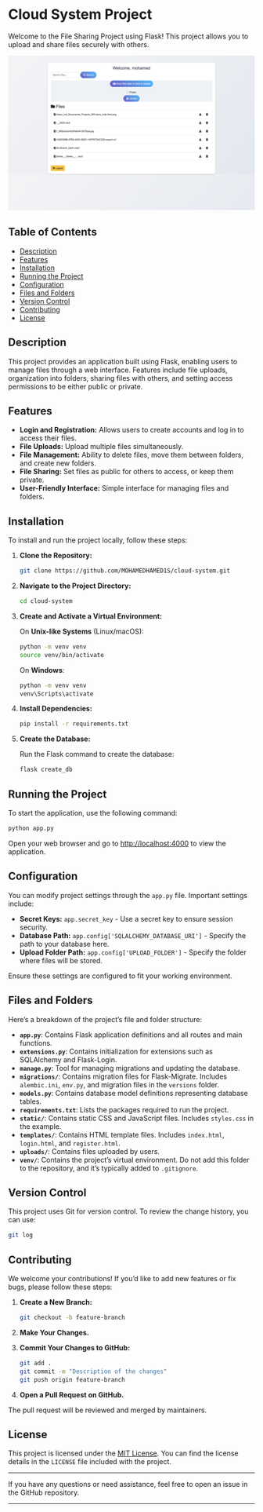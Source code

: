 

# Cloud System Project
Welcome to the File Sharing Project using Flask! This project allows you to upload and share files securely with others.

![Project Image](images/1.png)

## Table of Contents

- [Description](#description)
- [Features](#features)
- [Installation](#installation)
- [Running the Project](#running-the-project)
- [Configuration](#configuration)
- [Files and Folders](#files-and-folders)
- [Version Control](#version-control)
- [Contributing](#contributing)
- [License](#license)

## Description

This project provides an application built using Flask, enabling users to manage files through a web interface. Features include file uploads, organization into folders, sharing files with others, and setting access permissions to be either public or private.

## Features

- **Login and Registration:** Allows users to create accounts and log in to access their files.
- **File Uploads:** Upload multiple files simultaneously.
- **File Management:** Ability to delete files, move them between folders, and create new folders.
- **File Sharing:** Set files as public for others to access, or keep them private.
- **User-Friendly Interface:** Simple interface for managing files and folders.

## Installation

To install and run the project locally, follow these steps:

1. **Clone the Repository:**

    ```bash
    git clone https://github.com/MOHAMEDHAMED1S/cloud-system.git
    ```

2. **Navigate to the Project Directory:**

    ```bash
    cd cloud-system
    ```

3. **Create and Activate a Virtual Environment:**

    On **Unix-like Systems** (Linux/macOS):
    ```bash
    python -m venv venv
    source venv/bin/activate
    ```

    On **Windows**:
    ```bash
    python -m venv venv
    venv\Scripts\activate
    ```

4. **Install Dependencies:**

    ```bash
    pip install -r requirements.txt
    ```

5. **Create the Database:**

    Run the Flask command to create the database:
    ```bash
    flask create_db
    ```

## Running the Project

To start the application, use the following command:

```bash
python app.py
```

Open your web browser and go to [http://localhost:4000](http://localhost:4000) to view the application.

## Configuration

You can modify project settings through the `app.py` file. Important settings include:

- **Secret Keys:** `app.secret_key` - Use a secret key to ensure session security.
- **Database Path:** `app.config['SQLALCHEMY_DATABASE_URI']` - Specify the path to your database here.
- **Upload Folder Path:** `app.config['UPLOAD_FOLDER']` - Specify the folder where files will be stored.

Ensure these settings are configured to fit your working environment.

## Files and Folders

Here’s a breakdown of the project’s file and folder structure:

- **`app.py`**: Contains Flask application definitions and all routes and main functions.
- **`extensions.py`**: Contains initialization for extensions such as SQLAlchemy and Flask-Login.
- **`manage.py`**: Tool for managing migrations and updating the database.
- **`migrations/`**: Contains migration files for Flask-Migrate. Includes `alembic.ini`, `env.py`, and migration files in the `versions` folder.
- **`models.py`**: Contains database model definitions representing database tables.
- **`requirements.txt`**: Lists the packages required to run the project.
- **`static/`**: Contains static CSS and JavaScript files. Includes `styles.css` in the example.
- **`templates/`**: Contains HTML template files. Includes `index.html`, `login.html`, and `register.html`.
- **`uploads/`**: Contains files uploaded by users.
- **`venv/`**: Contains the project’s virtual environment. Do not add this folder to the repository, and it’s typically added to `.gitignore`.

## Version Control

This project uses Git for version control. To review the change history, you can use:

```bash
git log
```

## Contributing

We welcome your contributions! If you’d like to add new features or fix bugs, please follow these steps:

1. **Create a New Branch:**

    ```bash
    git checkout -b feature-branch
    ```

2. **Make Your Changes.**

3. **Commit Your Changes to GitHub:**

    ```bash
    git add .
    git commit -m "Description of the changes"
    git push origin feature-branch
    ```

4. **Open a Pull Request on GitHub.**

The pull request will be reviewed and merged by maintainers.

## License

This project is licensed under the [MIT License](LICENSE). You can find the license details in the `LICENSE` file included with the project.

---

If you have any questions or need assistance, feel free to open an issue in the GitHub repository.

---
